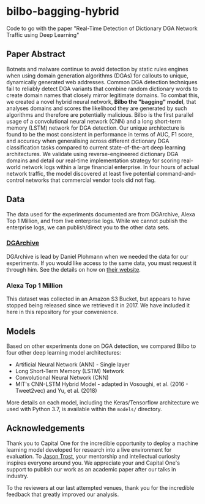 # bilbo-bagging-hybrid

Code to go with the paper "Real-Time Detection of Dictionary DGA Network Traffic using Deep Learning"

## Paper Abstract

Botnets and malware continue to avoid detection by static rules engines when using domain generation algorithms (DGAs) for callouts to unique, dynamically generated web addresses. Common DGA detection techniques fail to reliably detect DGA variants that combine random dictionary words to create domain names that closely mirror legitimate domains. To combat this, we created a novel hybrid neural network, **Bilbo the "bagging" model**, that analyses domains and scores the likelihood they are generated by such algorithms and therefore are potentially malicious. Bilbo is the first parallel usage of a convolutional neural network (CNN) and a long short-term memory (LSTM) network for DGA detection. Our unique architecture is found to be the most consistent in performance in terms of AUC, F1 score, and accuracy when generalising across different dictionary DGA classification tasks compared to current state-of-the-art deep learning architectures. We validate using reverse-engineered dictionary DGA domains and detail our real-time implementation strategy for scoring real-world network logs within a large financial enterprise. In four hours of actual network traffic, the model discovered at least five potential command-and-control networks that commercial vendor tools did not flag.  

## Data

The data used for the experiments documented are from DGArchive, Alexa Top 1 Million, and from live enterprise logs. While we cannot publish the enterprise logs, we can publish/direct you to the other data sets.

### [DGArchive](https://dgarchive.caad.fkie.fraunhofer.de/welcome/)

DGArchive is lead by Daniel Plohmann when we needed the data for our experiments. If you would like access to the same data, you must request it through him. See the details on how on [their website](https://dgarchive.caad.fkie.fraunhofer.de/welcome/).

### Alexa Top 1 Million

This dataset was collected in an Amazon S3 Bucket, but appears to have stopped being released since we retrieved it in 2017. We have included it here in this repository for your convenience.

## Models

Based on other experiments done on DGA detection, we compared Bilbo to four other deep learning model architectures: 

* Artificial Neural Network (ANN) - Single layer
* Long Short-Term Memory (LSTM) Network
* Convolutional Neural Network (CNN)
* MIT's CNN-LSTM Hybrid Model - adapted in Vosoughi, et al. (2016 - Tweet2vec) and Yu, et al. (2018)

More details on each model, including the Keras/Tensorflow architecture we used with Python 3.7, is available within the `models/` directory.

## Acknowledgements

Thank you to Capital One for the incredible opportunity to deploy a machine learning model developed for research into a live environment for evaluation. To [Jason Trost](https://medium.com/@jason_trost), your mentorship and intellectual curiosity inspires everyone around you. We appreciate your and Capital One's support to publish our work as an academic paper after our talks in industry.

To the reviewers at our last attempted venues, thank you for the incredible feedback that greatly improved our analysis.
